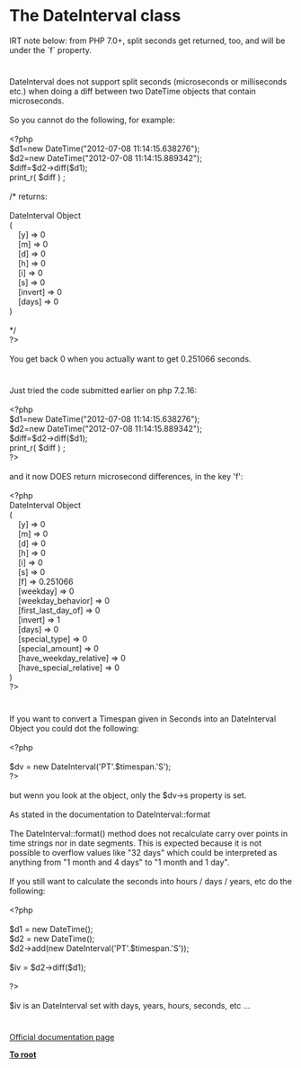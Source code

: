 # The DateInterval class




<div class="phpcode"><span class="html">
IRT note below: from PHP 7.0+, split seconds get returned, too, and will be under the `f` property.</span>
</div>
  

#


<div class="phpcode"><span class="html">
DateInterval does not support split seconds (microseconds or milliseconds etc.) when doing a diff between two DateTime objects that contain microseconds.
<br>
<br>So you cannot do the following, for example:
<br>
<br><span class="default">&lt;?php
<br>$d1</span><span class="keyword">=new </span><span class="default">DateTime</span><span class="keyword">(</span><span class="string">&quot;2012-07-08 11:14:15.638276&quot;</span><span class="keyword">);
<br></span><span class="default">$d2</span><span class="keyword">=new </span><span class="default">DateTime</span><span class="keyword">(</span><span class="string">&quot;2012-07-08 11:14:15.889342&quot;</span><span class="keyword">);
<br></span><span class="default">$diff</span><span class="keyword">=</span><span class="default">$d2</span><span class="keyword">-&gt;</span><span class="default">diff</span><span class="keyword">(</span><span class="default">$d1</span><span class="keyword">);
<br></span><span class="default">print_r</span><span class="keyword">( </span><span class="default">$diff </span><span class="keyword">) ;
<br>
<br></span><span class="comment">/* returns:
<br>
<br>DateInterval Object
<br>(
<br>&#xA0; &#xA0; [y] =&gt; 0
<br>&#xA0; &#xA0; [m] =&gt; 0
<br>&#xA0; &#xA0; [d] =&gt; 0
<br>&#xA0; &#xA0; [h] =&gt; 0
<br>&#xA0; &#xA0; [i] =&gt; 0
<br>&#xA0; &#xA0; [s] =&gt; 0
<br>&#xA0; &#xA0; [invert] =&gt; 0
<br>&#xA0; &#xA0; [days] =&gt; 0
<br>)
<br>
<br>*/
<br></span><span class="default">?&gt;
<br></span>
<br>You get back 0 when you actually want to get 0.251066 seconds.</span>
</div>
  

#


<div class="phpcode"><span class="html">
Just tried the code submitted earlier on php 7.2.16:<br><br><span class="default">&lt;?php<br>$d1</span><span class="keyword">=new </span><span class="default">DateTime</span><span class="keyword">(</span><span class="string">&quot;2012-07-08 11:14:15.638276&quot;</span><span class="keyword">);<br></span><span class="default">$d2</span><span class="keyword">=new </span><span class="default">DateTime</span><span class="keyword">(</span><span class="string">&quot;2012-07-08 11:14:15.889342&quot;</span><span class="keyword">);<br></span><span class="default">$diff</span><span class="keyword">=</span><span class="default">$d2</span><span class="keyword">-&gt;</span><span class="default">diff</span><span class="keyword">(</span><span class="default">$d1</span><span class="keyword">);<br></span><span class="default">print_r</span><span class="keyword">( </span><span class="default">$diff </span><span class="keyword">) ;<br></span><span class="default">?&gt;<br></span><br>and it now DOES return microsecond differences, in the key &apos;f&apos;:<br><br><span class="default">&lt;?php<br>DateInterval Object<br></span><span class="keyword">(<br>&#xA0; &#xA0; [</span><span class="default">y</span><span class="keyword">] =&gt; </span><span class="default">0<br>&#xA0; &#xA0; </span><span class="keyword">[</span><span class="default">m</span><span class="keyword">] =&gt; </span><span class="default">0<br>&#xA0; &#xA0; </span><span class="keyword">[</span><span class="default">d</span><span class="keyword">] =&gt; </span><span class="default">0<br>&#xA0; &#xA0; </span><span class="keyword">[</span><span class="default">h</span><span class="keyword">] =&gt; </span><span class="default">0<br>&#xA0; &#xA0; </span><span class="keyword">[</span><span class="default">i</span><span class="keyword">] =&gt; </span><span class="default">0<br>&#xA0; &#xA0; </span><span class="keyword">[</span><span class="default">s</span><span class="keyword">] =&gt; </span><span class="default">0<br>&#xA0; &#xA0; </span><span class="keyword">[</span><span class="default">f</span><span class="keyword">] =&gt; </span><span class="default">0.251066<br>&#xA0; &#xA0; </span><span class="keyword">[</span><span class="default">weekday</span><span class="keyword">] =&gt; </span><span class="default">0<br>&#xA0; &#xA0; </span><span class="keyword">[</span><span class="default">weekday_behavior</span><span class="keyword">] =&gt; </span><span class="default">0<br>&#xA0; &#xA0; </span><span class="keyword">[</span><span class="default">first_last_day_of</span><span class="keyword">] =&gt; </span><span class="default">0<br>&#xA0; &#xA0; </span><span class="keyword">[</span><span class="default">invert</span><span class="keyword">] =&gt; </span><span class="default">1<br>&#xA0; &#xA0; </span><span class="keyword">[</span><span class="default">days</span><span class="keyword">] =&gt; </span><span class="default">0<br>&#xA0; &#xA0; </span><span class="keyword">[</span><span class="default">special_type</span><span class="keyword">] =&gt; </span><span class="default">0<br>&#xA0; &#xA0; </span><span class="keyword">[</span><span class="default">special_amount</span><span class="keyword">] =&gt; </span><span class="default">0<br>&#xA0; &#xA0; </span><span class="keyword">[</span><span class="default">have_weekday_relative</span><span class="keyword">] =&gt; </span><span class="default">0<br>&#xA0; &#xA0; </span><span class="keyword">[</span><span class="default">have_special_relative</span><span class="keyword">] =&gt; </span><span class="default">0<br></span><span class="keyword">)<br></span><span class="default">?&gt;</span>
</span>
</div>
  

#


<div class="phpcode"><span class="html">
If you want to convert a Timespan given in Seconds into an DateInterval Object you could dot the following:<br><br><span class="default">&lt;?php<br><br>$dv </span><span class="keyword">= new </span><span class="default">DateInterval</span><span class="keyword">(</span><span class="string">&apos;PT&apos;</span><span class="keyword">.</span><span class="default">$timespan</span><span class="keyword">.</span><span class="string">&apos;S&apos;</span><span class="keyword">);<br></span><span class="default">?&gt;<br></span><br>but wenn you look at the object, only the $dv-&gt;s property is set. <br><br>As stated in the documentation to DateInterval::format<br><br>The DateInterval::format() method does not recalculate carry over points in time strings nor in date segments. This is expected because it is not possible to overflow values like &quot;32 days&quot; which could be interpreted as anything from &quot;1 month and 4 days&quot; to &quot;1 month and 1 day&quot;. <br><br>If you still want to calculate the seconds into hours / days / years, etc do the following:<br><br><span class="default">&lt;?php<br><br>$d1 </span><span class="keyword">= new </span><span class="default">DateTime</span><span class="keyword">();<br></span><span class="default">$d2 </span><span class="keyword">= new </span><span class="default">DateTime</span><span class="keyword">();<br></span><span class="default">$d2</span><span class="keyword">-&gt;</span><span class="default">add</span><span class="keyword">(new </span><span class="default">DateInterval</span><span class="keyword">(</span><span class="string">&apos;PT&apos;</span><span class="keyword">.</span><span class="default">$timespan</span><span class="keyword">.</span><span class="string">&apos;S&apos;</span><span class="keyword">));<br>&#xA0; &#xA0; &#xA0; <br></span><span class="default">$iv </span><span class="keyword">= </span><span class="default">$d2</span><span class="keyword">-&gt;</span><span class="default">diff</span><span class="keyword">(</span><span class="default">$d1</span><span class="keyword">);<br><br></span><span class="default">?&gt;<br></span><br>$iv is an DateInterval set with days, years, hours, seconds, etc ...</span>
</div>
  

#

[Official documentation page](https://www.php.net/manual/en/class.dateinterval.php)

**[To root](/README.md)**
